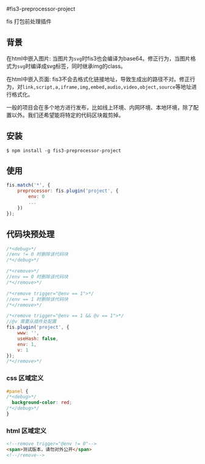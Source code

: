 #fis3-preprocessor-project

fis 打包前处理插件

## 背景
在html中嵌入图片: 当图片为`svg`时fis3也会编译为base64。修正行为，当图片格式为`svg`时编译成svg标签，同时继承img的class。

在html中嵌入页面: fis3不会去格式化链接地址，导致生成出的路径不对。修正行为，对`link,script,a,iframe,img,embed,audio,video,object,source`等地址进行格式化。

一般的项目会在多个地方进行发布，比如线上环境、内网环境、本地环境，除了配置以外。我们还希望能将特定的代码区块裁剪掉。

## 安装
```
$ npm install -g fis3-preprocessor-project
```

## 使用
```javascript
fis.match('*', {
    preprocessor: fis.plugin('project', {
        env: 0
        ...
    })
});
```

## 代码块预处理

```javascript
/*<debug>*/
//env != 0 时删除该代码块
/*</debug>*/

/*<remove>*/
//env == 0 时删除该代码块
/*</remove>*/

/*<remove trigger="@env == 1">*/
//env == 1 时删除该代码块
/*</remove>*/

/*<remove trigger="@env == 1 && @v == 1">*/
//@v 需要从插件处配置
fis.plugin('project', {
    www: '',
    useHash: false,
    env: 1,
    v: 1
});
/*</remove>*/
```

### css 区域定义

```css
#panel {
/*<debug>*/
  background-color: red;
/*</debug>*/
}
```

### html 区域定义

```html
<!--remove trigger="@env != 0"-->
<span>测试版本，请勿对外公开</span>
<!--/remove-->
```